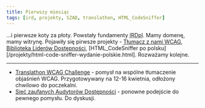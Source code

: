 ```yaml
---
title: Pierwszy miesiąc
tags: [ird, projekty, SZAD, translathon, HTML_CodeSniffer]
---
```


&hellip;i pierwsze koty za płoty. Powstały fundamenty <abbr title="Izby Rzemiosła Dostępnościowego">IRDpl</abbr>. Mamy domenę, mamy witrynę. Pojawiły się pirwsze projekty - [Tłumacz z nami WCAG](/projekty/tlumacz-z-nami-wcag-22.html), [Biblioteka Liderów Dostępności](/projekty/biblioteka-liderow-dostepnosci.html), [HTML_CodeSniffer po polsku][/projekty/html-code-sniffer-wydanie-polskie.html]. Rozważamy kolejne.  



<!--more-->

---

- [Translathon WCAG Challenge](/projekty/translathon.html) - pomysł na wspólne tłumaczenie objaśnień WCAG. Przygotowywany na 12-16 kwietnia, odłożony chwilowo do poczekalni.
- [Sieć zaufanych Audytorów Dostępności](/projekty/ird-szad.html) - ponowne podejście do pewnego pomysłu. Do dyskusji.


